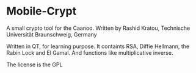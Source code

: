 Mobile-Crypt
============

A small crypto tool for the Caanoo. Written by Rashid Kratou, Technische Universität Braunschweig, Germany

Written in QT, for learning purpose. It containts RSA, Diffie Hellmann, the Rabin Lock and El Gamal. And functions like multiplicative inverse.

The license is the GPL 